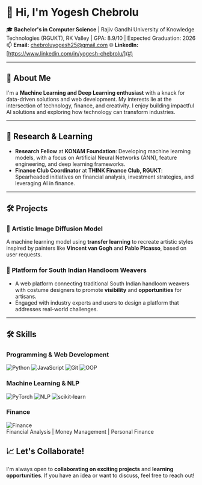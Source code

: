 # 👋 Hi, I'm Yogesh Chebrolu

🎓 **Bachelor's in Computer Science** | Rajiv Gandhi University of Knowledge Technologies (RGUKT), RK Valley | GPA: 8.9/10 | Expected Graduation: 2026  
📫 **Email:** chebroluyogesh25@gmail.com 
🌐 **LinkedIn:** [https://www.linkedin.com/in/yogesh-chebrolu/](#)  

---

## 🚀 About Me

I'm a **Machine Learning and Deep Learning enthusiast** with a knack for data-driven solutions and web development. My interests lie at the intersection of technology, finance, and creativity. I enjoy building impactful AI solutions and exploring how technology can transform industries.

---

## 🔬 Research & Learning

- **Research Fellow** at **KONAM Foundation**: Developing machine learning models, with a focus on Artificial Neural Networks (ANN), feature engineering, and deep learning frameworks.
- **Finance Club Coordinator** at **THINK Finance Club, RGUKT**: Spearheaded initiatives on financial analysis, investment strategies, and leveraging AI in finance.

---

## 🛠️ Projects

### 🎨 **Artistic Image Diffusion Model**
A machine learning model using **transfer learning** to recreate artistic styles inspired by painters like **Vincent van Gogh** and **Pablo Picasso**, based on user requests.

### 🧵 **Platform for South Indian Handloom Weavers**
- A web platform connecting traditional South Indian handloom weavers with costume designers to promote **visibility** and **opportunities** for artisans.
- Engaged with industry experts and users to design a platform that addresses real-world challenges.

---

## 🛠 Skills

### **Programming & Web Development**  
![Python](https://img.shields.io/badge/-Python-3776AB?logo=python&logoColor=white)  ![JavaScript](https://img.shields.io/badge/-JavaScript-F7DF1E?logo=javascript&logoColor=black)  ![Git](https://img.shields.io/badge/-Git-F05032?logo=git&logoColor=white)  ![OOP](https://img.shields.io/badge/-OOP-008C45?logo=java&logoColor=white)

### **Machine Learning & NLP**  
![PyTorch](https://img.shields.io/badge/-PyTorch-EE4C2C?logo=pytorch&logoColor=white)  ![NLP](https://img.shields.io/badge/-NLP-3E9E9D?logo=elastic&logoColor=white)  ![scikit-learn](https://img.shields.io/badge/-scikit--learn-F7931E?logo=scikit-learn&logoColor=white)

### **Finance**  
![Finance](https://img.shields.io/badge/-Finance-00A1A7?logo=chart&logoColor=white)  
Financial Analysis | Money Management | Personal Finance



## 📈 Let's Collaborate!
I'm always open to **collaborating on exciting projects** and **learning opportunities**. If you have an idea or want to discuss, feel free to reach out!

